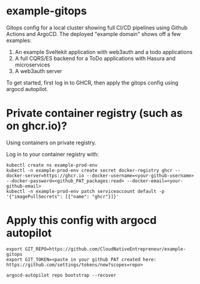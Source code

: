 # example-gitops

Gitops config for a local cluster showing full CI/CD pipelines using Github Actions and ArgoCD. The deployed "example domain" shows off a few examples:

1. An example Sveltekit application with web3auth and a todo applications
2. A full CQRS/ES backend for a ToDo applications with Hasura and microservices
3. A web3auth server

To get started, first log in to GHCR, then apply the gitops config using argocd autopilot.

# Private container registry (such as on ghcr.io)?

Using containers on private registry.

Log in to your container registry with:

```
kubectl create ns example-prod-env
kubectl -n example-prod-env create secret docker-registry ghcr --docker-server=https://ghcr.io --docker-username=<your-github-username> --docker-password=<github_PAT_packages:read> --docker-email=<your-github-email>
kubectl -n example-prod-env patch serviceaccount default -p '{"imagePullSecrets": [{"name": "ghcr"}]}'
```

# Apply this config with argocd autopilot

```
export GIT_REPO=https://github.com/CloudNativeEntrepreneur/example-gitops
export GIT_TOKEN=<paste in your github PAT created here: https://github.com/settings/tokens/new?scopes=repo>

argocd-autopilot repo bootstrap --recover
```